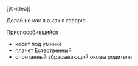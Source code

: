 
[[0-idea]]

Делай не как я а как я говорю

Приспособившийся
- косит под умника
- плачет
Естественный
- спонтанный збрасывающий оковы родителя